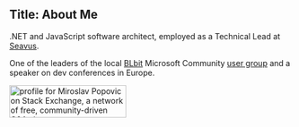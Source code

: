 Title: About Me
---

.NET and JavaScript software architect, employed as a Technical Lead at [Seavus](https://seavus.com/).

One of the leaders of the local [BLbit](https://www.meetup.com/blbitug/) Microsoft Community [user group](https://www.facebook.com/groups/blbit/) and a speaker on dev conferences in Europe.

[<img src="http://stackexchange.com/users/flair/41050.png?theme=clean" width="208" height="58" alt="profile for Miroslav Popovic on Stack Exchange, a network of free, community-driven Q&A sites" title="profile for Miroslav Popovic on Stack Exchange, a network of free, community-driven Q&A sites" />](http://stackexchange.com/users/41050/miroslav-popovic1)

<div class="row">
    <div class="col-sm-6">
        <script type="text/javascript" src="https://sessionize.com/api/speaker/events/c9eab74e-f865-483a-ae4e-23321eb4105e/0x1x3fb393x"></script>
    </div>
    <div class="col-sm-6">
        <script type="text/javascript" src="https://sessionize.com/api/speaker/sessions/c9eab74e-f865-483a-ae4e-23321eb4105e/0x1x3fb393x"></script>
    </div>
</div>
